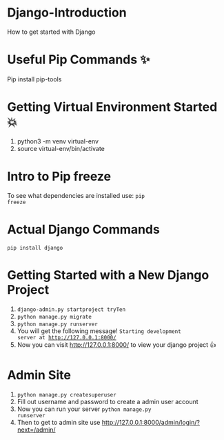 # Django-Introduction
How to get started with Django

# Useful Pip Commands :sparkles:
Pip install pip-tools
# Getting Virtual Environment Started :boom:
1. python3 -m venv virtual-env
2. source virtual-env/bin/activate
# Intro to Pip freeze 
To see what dependencies are installed use: 
<code>pip freeze</code>
# Actual Django Commands
<code>pip install django</code>
# Getting Started with a New Django Project
1. <code>django-admin.py startproject tryTen</code>
2. <code>python manage.py migrate</code>
3. <code>python manage.py runserver</code>
4. You will get the following message!
<code>Starting development server at http://127.0.0.1:8000/</code>
5. Now you can visit http://127.0.0.1:8000/ to view your django project :+1:
# Admin Site
1. <code>python manage.py createsuperuser</code>
2. Fill out username and password to create a admin user account
3. Now you can run your server
<code>python manage.py runserver</code>
4. Then to get to admin site use
http://127.0.0.1:8000/admin/login/?next=/admin/ 
